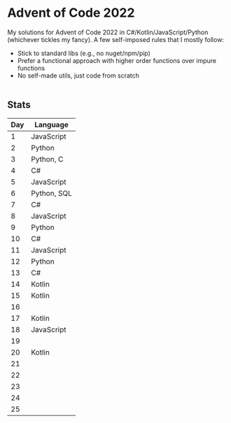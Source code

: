 # Advent of Code 2022

My solutions for Advent of Code 2022 in C#/Kotlin/JavaScript/Python (whichever tickles my fancy). A few self-imposed rules that I mostly follow:

* Stick to standard libs (e.g., no nuget/npm/pip)
* Prefer a functional approach with higher order functions over impure functions
* No self-made utils, just code from scratch
<br><br>
## Stats
| Day | Language   |
|---|---|
| 1 | JavaScript  |
| 2 | Python  |
| 3 | Python, C  |
| 4 | C#  |
| 5 | JavaScript  |
| 6 | Python, SQL  |
| 7 | C#  |
| 8 | JavaScript  |
| 9 | Python  |
| 10 | C#  |
| 11 | JavaScript  |
| 12 | Python  |
| 13 | C#  |
| 14 | Kotlin   |
| 15 | Kotlin  |
| 16 |   |
| 17 | Kotlin  |
| 18 | JavaScript  |
| 19 |   |
| 20 | Kotlin |
| 21 |   |
| 22 |   |
| 23 |   |
| 24 |   |
| 25 |   |
